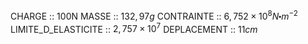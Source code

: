 CHARGE :: 100N
MASSE :: $132,97g$
CONTRAINTE :: $6,752\times 10^{8}N\centerdot m^{-2}$ 
LIMITE_D_ELASTICITE :: $2,757\times 10^{7}$
DEPLACEMENT :: $11cm$ 